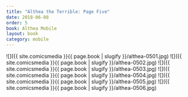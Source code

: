 ```yaml
---
title: "Althea the Terrible: Page Five"
date: 2018-06-08
order: 5
book: Althea Mobile
layout: book
category: mobile
---
```

![]({{ site.comicsmedia }}{{ page.book | slugify }}/althea-0501.jpg)
![]({{ site.comicsmedia }}{{ page.book | slugify }}/althea-0502.jpg)
![]({{ site.comicsmedia }}{{ page.book | slugify }}/althea-0503.jpg)
![]({{ site.comicsmedia }}{{ page.book | slugify }}/althea-0504.jpg)
![]({{ site.comicsmedia }}{{ page.book | slugify }}/althea-0505.jpg)
![]({{ site.comicsmedia }}{{ page.book | slugify }}/althea-0506.jpg)
